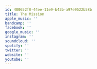 ```yaml
---
id: 480652f0-44ee-11e9-b43b-a97e9522b58b
title: The Mission
apple_music: ''
bandcamp: ''
facebook: ''
google_music: ''
instagram: ''
soundcloud: ''
spotify: ''
twitter: ''
website: ''
youtube: ''
---
```

